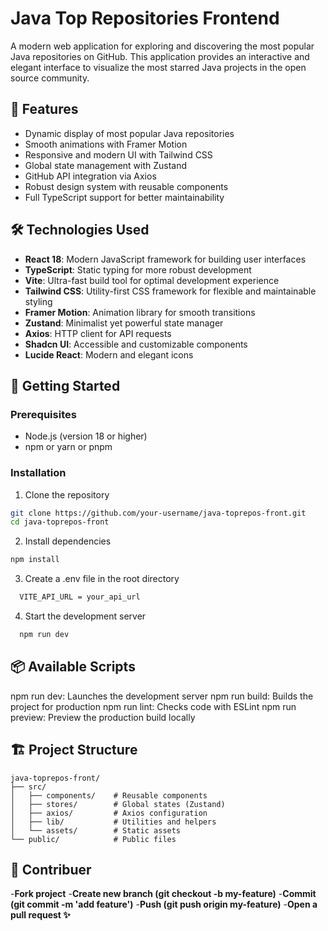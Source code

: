 # Java Top Repositories Frontend

A modern web application for exploring and discovering the most popular Java repositories on GitHub. This application provides an interactive and elegant interface to visualize the most starred Java projects in the open source community.

## 🚀 Features

- Dynamic display of most popular Java repositories
- Smooth animations with Framer Motion
- Responsive and modern UI with Tailwind CSS
- Global state management with Zustand
- GitHub API integration via Axios
- Robust design system with reusable components
- Full TypeScript support for better maintainability

## 🛠️ Technologies Used

- **React 18**: Modern JavaScript framework for building user interfaces
- **TypeScript**: Static typing for more robust development
- **Vite**: Ultra-fast build tool for optimal development experience
- **Tailwind CSS**: Utility-first CSS framework for flexible and maintainable styling
- **Framer Motion**: Animation library for smooth transitions
- **Zustand**: Minimalist yet powerful state manager
- **Axios**: HTTP client for API requests
- **Shadcn UI**: Accessible and customizable components
- **Lucide React**: Modern and elegant icons

## 🚦 Getting Started

### Prerequisites

- Node.js (version 18 or higher)
- npm or yarn or pnpm

### Installation

1. Clone the repository

```bash
git clone https://github.com/your-username/java-toprepos-front.git
cd java-toprepos-front
```

2. Install dependencies

```bash
npm install
```


3. Create a .env file in the root directory

```bash
  VITE_API_URL = your_api_url
```

4. Start the development server

```bash
  npm run dev
```

## 📦 Available Scripts

npm run dev: Launches the development server
npm run build: Builds the project for production
npm run lint: Checks code with ESLint
npm run preview: Preview the production build locally



## 🏗️ Project Structure


```text
java-toprepos-front/
├── src/
│   ├── components/    # Reusable components
│   ├── stores/        # Global states (Zustand)
│   ├── axios/         # Axios configuration
│   ├── lib/           # Utilities and helpers
│   └── assets/        # Static assets
└── public/            # Public files
```



## 🤝 Contribuer

  -**Fork project** 
  -**Create new branch (git checkout -b my-feature)**
  -**Commit (git commit -m 'add feature')**
  -**Push (git push origin my-feature)**
  -**Open a pull request ✨**



